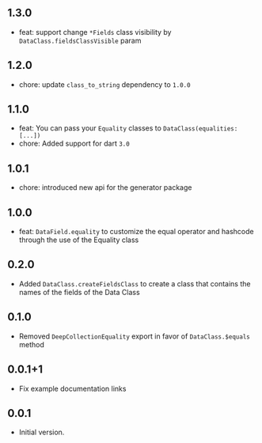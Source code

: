 ## 1.3.0
- feat: support change `*Fields` class visibility by `DataClass.fieldsClassVisible` param

## 1.2.0
- chore: update `class_to_string` dependency to `1.0.0`

## 1.1.0
- feat: You can pass your `Equality` classes to `DataClass(equalities: [...])`
- chore: Added support for dart `3.0`

## 1.0.1
- chore: introduced new api for the generator package

## 1.0.0
- feat: `DataField.equality` to customize the equal operator and hashcode through the use of the Equality class

## 0.2.0
- Added `DataClass.createFieldsClass` to create a class that contains the names of the fields of the Data Class

## 0.1.0
- Removed `DeepCollectionEquality` export in favor of `DataClass.$equals` method

## 0.0.1+1
- Fix example documentation links

## 0.0.1
- Initial version.
